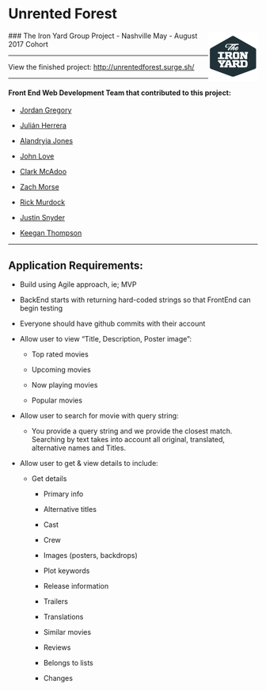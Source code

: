 # Unrented Forest

<img align="right" width="100" height="100" src="./theIronYard.png">
### The Iron Yard Group Project - Nashville May - August 2017 Cohort

---

View the finished project: http://unrentedforest.surge.sh/

---

#### Front End Web Development Team that contributed to this project:

* [Jordan Gregory](https://github.com/jordangregory)

* [Julián Herrera](https://github.com/vidjuheffex)

* [Alandryia Jones](https://github.com/LandiJ)

* [John Love](https://github.com/JohnHLove)

* [Clark McAdoo](https://github.com/clarkmcadoo)

* [Zach Morse](https://github.com/zachmorse)

* [Rick Murdock](https://github.com/rickmurdock)

* [Justin Snyder](https://github.com/Kaizan08)

* [Keegan Thompson](https://github.com/keeganthomp)

---

## Application Requirements:

* Build using Agile approach, ie; MVP

* BackEnd starts with returning hard-coded strings so that FrontEnd can begin testing

* Everyone should have github commits with their account

* Allow user to view “Title, Description, Poster image”:

  * Top rated movies

  * Upcoming movies

  * Now playing movies

  * Popular movies

* Allow user to search for movie with query string:

  * You provide a query string and we provide the closest match. Searching by text takes into account all original, translated, alternative names and Titles.

* Allow user to get & view details to include:

  * Get details

    * Primary info

    * Alternative titles

    * Cast

    * Crew

    * Images (posters, backdrops)

    * Plot keywords

    * Release information

    * Trailers

    * Translations

    * Similar movies

    * Reviews

    * Belongs to lists
    
    * Changes


